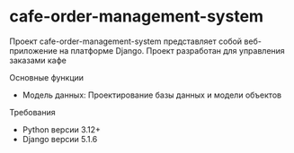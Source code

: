 # cafe-order-management-system

Проект cafe-order-management-system представляет собой веб-приложение на платформе Django. Проект разработан для
управления заказами кафе 

Основные функции
 - Модель данных: Проектирование базы данных и модели объектов

Требования
 - Python версии 3.12+
 - Django версии 5.1.6